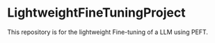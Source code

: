 # LightweightFineTuningProject
This repository is for the lightweight Fine-tuning of a LLM using PEFT. 
